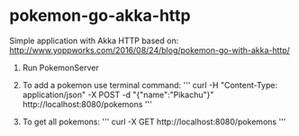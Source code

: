 # pokemon-go-akka-http

Simple application with Akka HTTP based on: http://www.yoppworks.com/2016/08/24/blog/pokemon-go-with-akka-http/

1. Run PokemonServer

2. To add a pokemon use terminal command:
'''
curl -H "Content-Type: application/json" -X POST -d "{\"name\":\"Pikachu\"}" http://localhost:8080/pokemons
'''

3. To get all pokemons:
'''
curl -X GET http://localhost:8080/pokemons 
'''